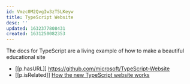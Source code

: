```yaml
---
id: Vmzc0M2QvgIw3zT5LKeyw
title: TypeScript Website
desc: ''
updated: 1632377808431
created: 1631250082353
---
```


The docs for TypeScript are a living example of how to make a beautiful educational site

- [[p.hasURL]] https://github.com/microsoft/TypeScript-Website
- [[p.isRelated]] [How the new TypeScript website works](https://www.youtube.com/watch?v=HOvivt6B7hE)
